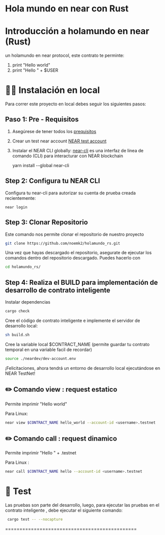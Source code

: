 Hola mundo en near con Rust 
==================

Introducción a holamundo en near (Rust)
==================

 un holamundo en near protocol, este contrato te perminte:
 
 1. print "Hello world" 
 2. print "Hello " + $USER
 

👨‍💻 Instalación en local
===========

Para correr este proyecto en local debes seguir los siguientes pasos:

Paso 1: Pre - Requisitos
------------------------------
1. Asegúrese de tener todos los [prequisitos]
3. Crear un test near account [NEAR test account]
4. Instalar el NEAR CLI globally: [near-cli] es una interfaz de linea de comando (CLI) para interacturar con NEAR blockchain

    yarn install --global near-cli

Step 2: Configura tu NEAR CLI
-------------------------------

Configura tu near-cli para autorizar su cuenta de prueba creada recientemente:

    near login
    
Step 3: Clonar Repositorio
-------------------------------    

Este comando nos permite clonar el repositorio de nuestro proyecto 

```bash
git clone https://github.com/noemk2/holamundo_rs.git
```

Una vez que hayas descargado el repositorio, asegurate de ejecutar los comandos dentro del repositorio descargado. Puedes hacerlo con
```bash
cd holamundo_rs/
```

Step 4: Realiza el BUILD para implementación de desarrollo de contrato inteligente 
------------------------------------------------------------------------------------

Instalar dependencias 

```bash
cargo check
```

Cree el código de contrato inteligente e implemente el servidor de desarrollo local: 
```bash
sh build.sh
```

Cree la variable local $CONTRACT_NAME (permite guardar tu contrato temporal en una variable facil de recordar)
```bash
source ./neardev/dev-account.env
```

¡Felicitaciones, ahora tendrá un entorno de desarrollo local ejecutándose en NEAR TestNet!


✏️ Comando  view : request estatico
-----------------------------------------------

Permite imprimir "Hello world" 

Para Linux:
```bash
near view $CONTRACT_NAME hello_world --account-id <username>.testnet
```

✏️ Comando  call : request dinamico
--------------------------------------------

Permite imprimir "Hello " + <username> .testnet  

Para Linux :
```bash
near call $CONTRACT_NAME hello --account-id <username>.testnet
```


🤖 Test 
==================

Las pruebas son parte del desarrollo, luego, para ejecutar las pruebas en el contrato inteligente , debe ejecutar el siguiente comando:

```bash
 cargo test -- --nocapture  
```


==============================================

  [create-near-app]: https://github.com/near/create-near-app
  [prequisitos]: https://github.com/near/near-sdk-rs#pre-requisites
  [NEAR accounts]: https://docs.near.org/docs/concepts/account
  [NEAR Wallet]: https://wallet.testnet.near.org/
  [near-cli]: https://github.com/near/near-cli
  [NEAR test account]: https://docs.near.org/docs/develop/basics/create-account#creating-a-testnet-account
